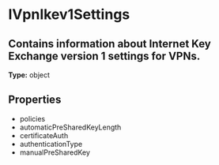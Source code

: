 # IVpnIkev1Settings

## Contains information about Internet Key Exchange version 1 settings for VPNs.

**Type:** object

## Properties
* policies
* automaticPreSharedKeyLength
* certificateAuth
* authenticationType
* manualPreSharedKey
